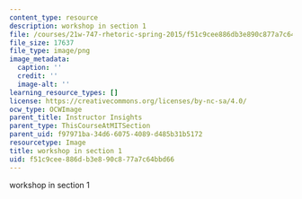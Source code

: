 ```yaml
---
content_type: resource
description: workshop in section 1
file: /courses/21w-747-rhetoric-spring-2015/f51c9cee886db3e890c877a7c64bbd66_edu_b-recitation-workshop.png
file_size: 17637
file_type: image/png
image_metadata:
  caption: ''
  credit: ''
  image-alt: ''
learning_resource_types: []
license: https://creativecommons.org/licenses/by-nc-sa/4.0/
ocw_type: OCWImage
parent_title: Instructor Insights
parent_type: ThisCourseAtMITSection
parent_uid: f97971ba-34d6-6075-4089-d485b31b5172
resourcetype: Image
title: workshop in section 1
uid: f51c9cee-886d-b3e8-90c8-77a7c64bbd66
---
```

workshop in section 1